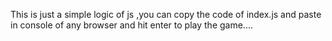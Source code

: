 This is just a simple logic of js ,you can copy the code of index.js and paste in console of any browser and hit enter to play the game....
